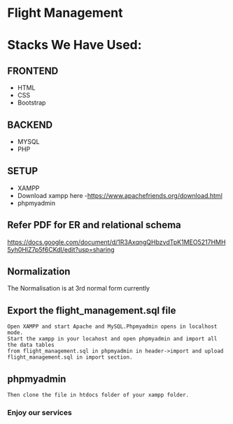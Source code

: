 #                                                                               Flight Management

# Stacks We Have Used: 

## FRONTEND
*  HTML
*  CSS
*  Bootstrap

## BACKEND
*  MYSQL
*  PHP

## SETUP
*  XAMPP
*  Download xampp here -https://www.apachefriends.org/download.html
*  phpmyadmin

## Refer PDF for ER and relational schema 
https://docs.google.com/document/d/1R3AxqngQHbzvdTpK1MEO5217HMH5yh0HlZ7p5f6CKdI/edit?usp=sharing

## Normalization
The Normalisation is at 3rd normal form currently

## Export the flight_management.sql file 
    Open XAMPP and start Apache and MySQL.Phpmyadmin opens in localhost mode.
    Start the xampp in your locahost and open phpmyadmin and import all the data tables 
    from flight_management.sql in phpmyadmin in header->import and upload flight_management.sql in import section.
## phpmyadmin 
    Then clone the file in htdocs folder of your xampp folder.
   
### Enjoy our services
